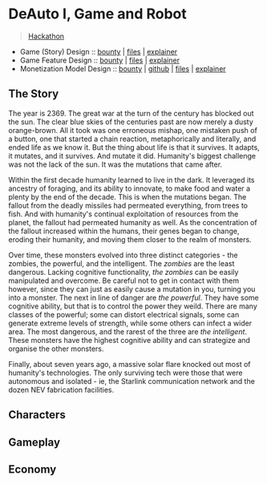 # DeAuto I, Game and Robot
> [Hackathon](https://gitcoin.co/hackathon/game-robot/onboard)

- Game (Story) Design :: [bounty](https://gitcoin.co/issue/29356) | [files](./game-design) | [explainer]()
- Game Feature Design :: [bounty](https://gitcoin.co/issue/29359) | [files](./game-feature) | [explainer]()
- Monetization Model Design :: [bounty](https://gitcoin.co/issue/29360) | [github]() | [files](./monetization) | [explainer]()

## The Story

The year is 2369. The great war at the turn of the century has blocked out the sun. The clear blue skies of the centuries past are now merely a dusty orange-brown. All it took was one erroneous mishap, one mistaken push of a button, one that started a chain reaction, metaphorically and literally, and ended life as we know it. But the thing about life is that it survives. It adapts, it mutates, and it survives. And mutate it did. Humanity's biggest challenge was not the lack of the sun. It was the mutations that came after.

Within the first decade humanity learned to live in the dark. It leveraged its ancestry of foraging, and its ability to innovate, to make food and water a plenty by the end of the decade. This is when the mutations began. The fallout from the deadly missiles had permeated everything, from trees to fish. And with humanity's continual exploitation of resources from the planet, the fallout had permeated humanity as well. As the concentration of the fallout increased within the humans, their genes began to change, eroding their humanity, and moving them closer to the realm of monsters. 

Over time, these monsters evolved into three distinct categories - the zombies, the powerful, and the intelligent. The _zombies_ are the least dangerous. Lacking cognitive functionality, _the zombies_ can be easily manipulated and overcome. Be careful not to get in contact with them however, since they can just as easily cause a mutation in you, turning you into a monster. The next in line of danger are _the powerful_. They have some cognitive ability, but that is to control the power they weild. There are many classes of the powerful; some can distort electrical signals, some can generate extreme levels of strength, while some others can infect a wider area. The most dangerous, and the rarest of the three are _the intelligent_. These monsters have the highest cognitive ability and can strategize and organise the other monsters.

Finally, about seven years ago, a massive solar flare knocked out most of humanity's technologies. The only surviving tech were those that were autonomous and isolated - ie, the Starlink communication network and the dozen NEV fabrication facilities. 

## Characters

## Gameplay

## Economy